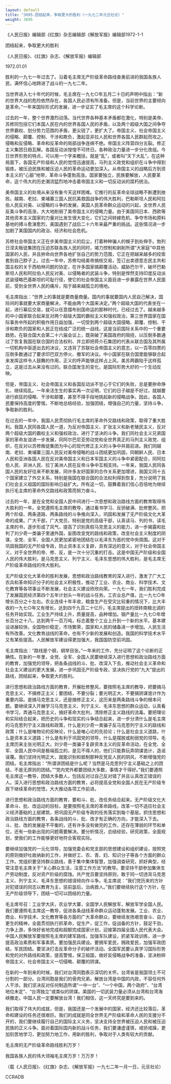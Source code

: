 ```yaml
---
layout: default
title: "3695.团结起来，争取更大的胜利（一九七二年元旦社论）"
weight: 3695
---
```


《人民日报》编辑部《红旗》杂志编辑部《解放军报》编辑部1972-1-1

团结起来，争取更大的胜利

《人民日报》、《红旗》杂志、《解放军报》编辑部

1972.01.01

胜利的一九七一年过去了。沿着毛主席无产阶级革命路线奋勇前进的我国各族人民，满怀信心地跨进了战斗的一九七二年。

当世界进入七十年代的时候，毛主席在一九七○年五月二十日的声明中指出：“新的世界大战的危险依然存在，各国人民必须有所准备。但是，当前世界的主要倾向是革命。”一年来国际形式的发展，进一步证实了毛主席的这个科学论断。

过去的一年，整个世界激烈动荡。当代世界各种基本矛盾都在激化，特别是美帝、苏修同包括它们本国人民在内的世界各国人民的矛盾，以及两个超级大国之间争夺世界霸权、划分势力范围的矛盾，更尖锐了，更扩大了。帝国主义、社会帝国主义的侵略、颠覆、控制、干涉和欺负，激起亚非拉人民和世界各国人民群起而攻之。侵略和反侵略、革命和反革命的局部战争连绵不绝。帝国主义阵营四分五裂。修正主义集团日趋瓦解。各国反动派惶惶不可终日。各种政治力量进一步分化改组。今日世界形势的特点，可以用一个字来概括，就是“乱”，或者叫“天下大乱”。在这种局面下，各国无产阶级和人民的觉悟迅速提高，马列主义政党和组织在斗争中得到锻炼，被压迫民族和被压迫人民的革命运动更加深入。从帝国主义的战略后方到资本主义的“心脏”地带，革命斗争蓬勃高涨。国家要独立，民族要解放，人民要革命，这个伟大的历史潮流猛烈地冲击着帝国主义和一切反动派的腐朽统治。

美帝国主义的处境从来没有象今天这样困难。它推行的反革命全球战略不断遭到挫败。越南、老挝、柬埔寨三国人民抗美救国战争的伟大胜利，巴勒斯坦人民和阿拉伯人民反对美、以侵略的斗争的发展，美国人民革命群众运动的兴起，全世界人民反美斗争的高涨，大大地削弱了美帝国主义的侵略力量。由于美国同日本、西欧等其他资本主义国家的力量对比发生很大变化，它们之间转嫁危机、争夺市场和原料基地的搏斗愈演愈烈，美国遇到了战后二十六年来最严重的挑战。这些情况进一步加剧了美国国内的政治、经济和社会危机。

苏修社会帝国主义正在步美帝国主义的后尘，打着种种骗人的幌子到处伸手。勃列日涅夫叛徒集团在压迫苏联各族人民的同时，竭力控制和剥削所谓“大家庭”中其他国家的人民，并且拚命向世界各地扩张自己的势力范围，它正在把越来越多的绞索套到自己脖子上。过去一年中，苏修勾结美帝搞核交易，签订出卖德意志民主共和国主权的关于西柏林问题的协定，在许多国家搞颠覆活动，威胁巴尔干，破坏巴勒斯坦人民和阿拉伯人民反对美、以侵略者的武装斗争，特别是悍然支持印度反动派武装侵略巴基斯坦的可耻行径，使它的社会帝国主义面目进一步暴露在世界人民面前，受到全世界人民的痛斥，陷于越来越孤立的境地。

毛主席指出：“世界上的事就是要商量商量。国内的事就要国内人民自己解决，国际间的事就要大家商量解决，不能由两个大国来决定。”两个超级大国的代表坐在一起，进行幕后交易，就可以任意摆布别国命运的那种时代，已经过去了。越来越多的中小国家联合起来反对两个超级大国的霸权主义和强权政治，第三世界国家在国际事务中所起的积极作用日益加强，一切受到两个超级大国侵略、颠覆、控制、干涉和欺负的国家和人民正在结成广泛的统一战线，这是当前国际关系中的一个重要趋势。在联合国大会第二十六届会议上，既突破了美国政府的阻挠，以压倒多数通过了恢复我国在联合国的合法权利、并立即把蒋介石集团的代表从联合国及其所属一切机构中驱逐出去的决议，又违背了苏联社会帝国主义的意志，以一百零四票的压倒多数通过了要求印巴双方停火、撤军的决议。中小国家在联合国里能够联合起来发挥这样令人鼓舞的作用，正义的呼声能够这样占上风，美苏两霸陷于这样孤立，这是过去从来没有过的。联合国发生的变化，是国际形势大好的一个生动反映。

但是，帝国主义、社会帝国主义和各国反动派不甘心于它们的失败，总是要拚命挣扎、继续捣乱。一年来活生生的事实再一次证明，它们的日子越是不好过，就越要进行疯狂的侵略、干涉和颠覆，甚至不择手段地挑起新的侵略战争。因此，各国人民要保持高度的警惕，不断地总结经验，加强团结，增强自己的力量，坚持斗争，争取新的胜利。

在过去的一年中，我国人民贯彻执行毛主席的革命外交路线和政策，取得了重大胜利。我国人民同各国人民一道，为反对帝国主义、扩张主义和新老殖民主义，反对两个超级大国的霸权主义和强权政治，进行了坚决的斗争。我们同社会主义兄弟国家的革命友谊进一步发展，同阿尔巴尼亚劳动党和全世界真正的马列主义政党、组织，在反对以苏修叛徒集团为中心的现代修正主义的斗争中并肩前进。我们同越南、老挝、柬埔寨三国人民反对美帝侵略的战斗团结更加巩固，同朝鲜人民、日本人民和亚洲各国人民在反对美帝国主义和日本军国主义的斗争中紧密配合，同阿拉伯人民、非洲人民、拉丁美洲人民在反帝斗争中互相支持。一年来，我国人民同各国人民的友好往来不断发展，同许多友好国家的合作关系更加增进，我国又同十五个国家建立了外交关系，特别是我国在联合国的合法权利得到恢复，充分说明了我们社会主义祖国的国际影响日益扩大。所有这一切，鼓舞着我们信心百倍地为继续执行毛主席的革命外交路线和政策而努力奋斗。

过去的一年，是在全党和全国人民中间进行一次思想和政治路线方面的教育取得伟大胜利的一年。全党遵照毛主席的教导，通过看书学习、反骄破满、批修整风，把两个阶级、两条道路、两条路线的斗争推向深入，巩固和发展了无产阶级文化大革命的成果。广大干部，广大党员，特别是党的高级干部，认真读马、列的书，读毛主席的书，逐步形成了风气，提高了识别真假马克思主义的能力，进一步揭露和批判了刘少奇一类骗子里通外国，妄图改变党的路线和政策，改变社会主义制度的阴谋，全党、全军、全国人民更加紧密地团结在以毛泽东为首的党中央周围。这对于巩固我国的无产阶级专政，防止资本主义复辟，具有深远的意义，对于社会帝国主义，对于全世界的帝、修、反，是一次十分沉重的打击。这是中国无产阶级和全国人民的伟大胜利，是马克思主义、列宁主义、毛泽东思想的伟大胜利，是毛主席无产阶级革命路线的伟大胜利。

无产阶级文化大革命的胜利发展，思想和政治路线教育的深入进行，激发了广大工农兵和革命知识分子的社会主义积极性，推动了工业、农业、商业、科学技术、文化教育等各项事业不断发展，社会主义建设欣欣向荣。一九七一年，我们胜利完成了发展国民经济第四个五年计划头一年的战斗任务。工农业总产值，比一九七○年增长百分之十左右。农业连续十年丰收，粮食生产在受灾比较重的情况下，比大丰收的一九七○年又有增长，达到四千九百二十亿斤。毛主席提出的扭转南粮北调的任务开始实现。工业生产持续上升，质量提高，品种增加。钢产量比一九七○年增长百分之十八，达到两千一百万吨，标志着整个工业上升到一个新的水平。基本建设进展较快，全国物价稳定，市场繁荣，国家和人民的储备进一步增加。人民生活有所改善。文化教育战线的革命，也有不少新的发展和创造。我国的科学技术水平又有某些提高。人民解放军建设得更加强大，我国国防空前巩固。

毛主席指出：“路线是个纲，纲举目张。”一年来的工作，充分证明了这个论断的正确性。在新的一年里，全党、全军、全国人民要继续深入进行思想和政治路线方面的教育，加强党的领导，把各条战线的斗、批、改深入下去，推动社会主义革命和社会主义建设的更大发展，进一步巩固无产阶级专政，坚决执行党的“九大”提出的路线，团结起来，争取更大的胜利。

进行思想和政治路线方面的教育，开展批修整风，要按照毛主席的教导，把要搞马克思主义，不搞修正主义；要团结，不要分裂；要光明正大，不要搞阴谋诡计作为重要内容。是搞马克思主义，还是搞修正主义，这历来是两条路线斗争的根本问题。要继续深入开展学习马克思主义、列宁主义、毛泽东思想的群众运动，认真看书学习，弄通马克思主义，搞好革命大批判，清除修正主义路线的流毒。要把理论和实际结合起来，把历史的斗争和现实的斗争结合起来，进一步分清什么是毛主席的马克思列宁主义路线和政策，什么是刘少奇一类骗子反马克思列宁主义的路线和政策；什么是唯物论的反映论，什么是唯心论的先验论；什么是社会主义道路，什么是资本主义道路；什么是有利于巩固党的领导，什么是摆脱或削弱党的领导。毛主席历来主张光明正大。刘少奇一类骗子复辟资本主义的反革命活动，在全党、全军、全国人民中间是极端孤立的，是见不得人的，他们只能靠玩弄阴谋诡计，造谣诬蔑。我们坚持光明正大，就能识别和抵制那种反党反人民的阴风，不断增强党的团结。毛主席指出：“所谓讲团结是什么呢？当然是马克思列宁主义基础之上的团结，不是无原则的团结。”“党内党外都要团结大多数，事情才干得好。”我们要遵照毛主席这一教导，团结大多数人，包括反对过自己反对错了并且认真改正错误的人。深入进行思想和政治路线方面的教育，必将提高全党和全国人民在无产阶级专政下继续革命的觉悟，大大推动各项工作前进。

进行思想和政治路线方面的教育，要和斗、批、改任务结合起来。无产阶级文化大革命斗、批、改运动的目标，是要按照毛主席的革命路线，改革一切不适应社会主义经济基础的上层建筑，把巩固无产阶级专政的任务落实到每个基层。抓住思想和政治路线方面的教育，各条战线的斗、批、改才有正确的方向，才能深入下去。斗、批、改的发展是不平衡的，还有许多没有做完的工作，还存在薄弱的环节和单位，还有一些新出现的问题需要解决。要分析情况，总结经验，研究政策，全面规划，使我们的工作能够更好地符合客观实际。

要继续加强党的一元化领导，加强党委会和党支部的思想建设和组织建设，按照党的原则做好吐故纳新的工作，并做好工、农、青、妇、知识分子等各个方面的群众工作。党组织要坚持群众路线，善于集中集体智慧，加强调查研究，抓好典型，经常注意毛主席关于“关心群众生活，注意工作方法”的教导。要坚持干部参加集体生产劳动制度，反对资产阶级的腐蚀。共产党员要坚持原则，敢于同一切违背马克思主义、列宁主义、毛泽东思想的错误倾向作斗争。毛主席说：“我们党历来的方针对犯错误的同志以教育为主，惩前毖后，治病救人。”我们要继续执行这个方针，在无产阶级领导下，团结一切可以团结的力量。

毛主席号召：工业学大庆，农业学大寨，全国学人民解放军，解放军学全国人民。我们要遵照毛主席这一教导，促进各条战线革命群众运动蓬勃发展。工业、农业、商业、科学技术、文化教育等各方面的广大革命群众，要继续发扬艰苦奋斗、自力更生的精神，全面贯彻执行抓革命，促生产，促工作，促战备的方针，鼓足干劲，力争上游，多快好省地完成和超额完成国家计划，迎接第四届全国人民代表大会。中国人民解放军要按照毛主席的建军路线，加强军队建设，抓紧军政训练，进一步提高政治素质和军事素质。要加强民兵建设。要拥军爱民，拥政爱民，加强军政团结，军民团结。要坚决打击反革命分子的破坏活动。全国军民要认真学习国际形势和党的对外路线和政策，提高警惕，保卫祖国，做好反侵略战争的准备，坚决粉碎帝国主义、社会帝国主义一切侵略、颠覆的阴谋。

在新的一年到来的时候，我们对台湾同胞表示深切的关怀。台湾省是我国领土不可分割的一部分。台湾同胞是我们的骨肉兄弟。解放台湾是中国的内政，不容任何外人干涉。我们坚决反对任何制造所谓“一中一台”、“一个中国，两个政府”、“台湾地位未定”、“台湾独立”或类似的阴谋。美国的一切武装力量必须从台湾和台湾海峡撤走。中国人民一定要解放台湾！我们相信，这一天终究是要到来的。

我们取得了伟大的成就，但是，我国还是一个发展中的国家，经济还比较落后，革命和建设的任务还很艰巨。我们的成就是同全世界无产阶级和革命人民的支援分不开的，我们要继续履行自己的国际主义义务，坚决支持全世界被压迫人民和被压迫民族的正义斗争。面对着国际国内新的战斗任务，我们要谦虚谨慎，戒骄戒躁，更加刻苦地学习，更加努力地工作，用新的胜利，争取对于人类有较大的贡献。

毛主席的无产阶级革命路线胜利万岁！

我国各族人民的伟大领袖毛主席万岁！万万岁！

（载《人民日报》、《红旗》杂志、《解放军报》一九七二年一月一日，元旦社论）

CCRADB

